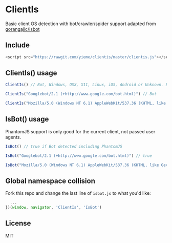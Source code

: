 # ClientIs

Basic client OS detection with bot/crawler/spider support adapted from [gorangajic/isbot](https://github.com/gorangajic/isbot)

## Include

```js
<script src="https://rawgit.com/yieme/clientis/master/clientis.js"></script>
```

## ClientIs() usage

```js
ClientIs() // Bot, Windows, OSX, X11, Linux, iOS, Android or Unknown. Bot be returned if PhantomJS detected in this use case

ClientIs("Googlebot/2.1 (+http://www.google.com/bot.html)") // Bot

ClientIs("Mozilla/5.0 (Windows NT 6.1) AppleWebKit/537.36 (KHTML, like Gecko) Chrome/41.0.2228.0 Safari/537.36") // Windows
```

## IsBot() usage

PhantomJS support is only good for the current client, not passed user agents.

```js
IsBot() // true if Bot detected including PhantomJS

IsBot("Googlebot/2.1 (+http://www.google.com/bot.html)") // true

IsBot("Mozilla/5.0 (Windows NT 6.1) AppleWebKit/537.36 (KHTML, like Gecko) Chrome/41.0.2228.0 Safari/537.36") // false
```

## Global namespace collision

Fork this repo and change the last line of `isbot.js` to what you'd like:

```js
  ...
})(window, navigator, 'ClientIs', 'IsBot')
```

## License

MIT
